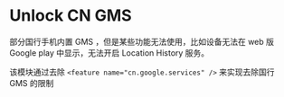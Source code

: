 # Unlock CN GMS

部分国行手机内置 GMS ，但是某些功能无法使用，比如设备无法在 web 版 Google play 中显示，无法开启 Location History 服务。

该模块通过去除 ```<feature name="cn.google.services" />``` 来实现去除国行 GMS 的限制
